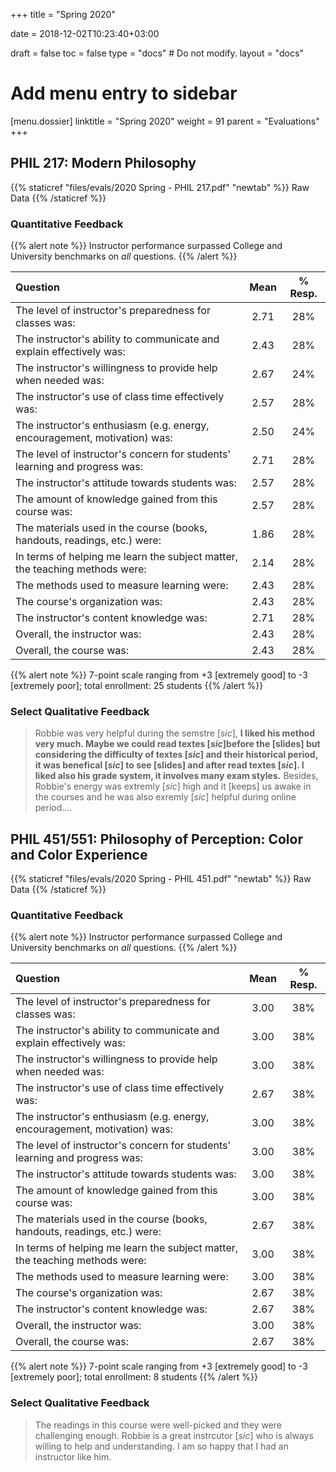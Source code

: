 +++
title = "Spring 2020"

date = 2018-12-02T10:23:40+03:00

draft = false
toc = false
type = "docs"  # Do not modify.
layout = "docs"

# Add menu entry to sidebar
[menu.dossier]
  linktitle = "Spring 2020"
  weight = 91
  parent = "Evaluations"
+++

## PHIL 217: Modern Philosophy

{{% staticref "files/evals/2020 Spring - PHIL 217.pdf" "newtab" %}}
<i class="fa fa-file-pdf"></i> Raw Data
{{% /staticref %}}

### Quantitative Feedback

{{% alert note %}}
Instructor performance surpassed College and University benchmarks on _all_ questions.
{{% /alert %}}

**Question**|**Mean**|**% Resp.**|
:-----|:-----:|:-----:|
The level of instructor's preparedness for classes was:|2.71|28%
The instructor's ability to communicate and explain effectively was:|2.43|28%
The instructor's willingness to provide help when needed was:|2.67|24%
The instructor's use of class time effectively was:|2.57|28%
The instructor's enthusiasm (e.g. energy, encouragement, motivation) was:|2.50|24%
The level of instructor's concern for students' learning and progress was:|2.71|28%
The instructor's attitude towards students was:|2.57|28%
The amount of knowledge gained from this course was:|2.57|28%
The materials used in the course (books, handouts, readings, etc.) were:|1.86|28%
In terms of helping me learn the subject matter, the teaching methods were:|2.14|28%
The methods used to measure learning were:|2.43|28%
The course's organization was:|2.43|28%
The instructor's content knowledge was:|2.71|28%
Overall, the instructor was:|2.43|28%
Overall, the course was:|2.43|28%

{{% alert note %}}
7-point scale ranging from +3 [extremely good] to -3 [extremely poor]; total enrollment: 25 students
{{% /alert %}}

### Select Qualitative Feedback

>    Robbie was very helpful during the semstre [_sic_], **I liked his
>    method very much. Maybe we could read textes [_sic_]before the
>    [slides] but considering the difficulty of textes [_sic_] and
>    their historical period, it was benefical [_sic_] to see
>    [slides] and after read textes [_sic_]. I liked also his grade
>    system, it involves many exam styles.** Besides, Robbie's energy was
>    extremly [_sic_] high and it [keeps] us awake in the courses and
>    he was also exremly [_sic_] helpful during online period....
 
## PHIL 451/551: Philosophy of Perception: Color and Color Experience

{{% staticref "files/evals/2020 Spring - PHIL 451.pdf" "newtab" %}}
<i class="fa fa-file-pdf"></i> Raw Data
{{% /staticref %}}

### Quantitative Feedback

{{% alert note %}}
Instructor performance surpassed College and University benchmarks on _all_ questions.
{{% /alert %}}

**Question**|**Mean**|**% Resp.**|
:-----|:-----:|:-----:|
The level of instructor's preparedness for classes was:|3.00|38%
The instructor's ability to communicate and explain effectively was:|3.00|38%
The instructor's willingness to provide help when needed was:|3.00|38%
The instructor's use of class time effectively was:|2.67|38%
The instructor's enthusiasm (e.g. energy, encouragement, motivation) was:|3.00|38%
The level of instructor's concern for students' learning and progress was:|3.00|38%
The instructor's attitude towards students was:|3.00|38%
The amount of knowledge gained from this course was:|3.00|38%
The materials used in the course (books, handouts, readings, etc.) were:|2.67|38%
In terms of helping me learn the subject matter, the teaching methods were:|3.00|38%
The methods used to measure learning were:|3.00|38%
The course's organization was:|2.67|38%
The instructor's content knowledge was:|2.67|38%
Overall, the instructor was:|3.00|38%
Overall, the course was:|2.67|38%

{{% alert note %}}
7-point scale ranging from +3 [extremely good] to -3 [extremely poor]; total enrollment: 8 students
{{% /alert %}}

### Select Qualitative Feedback

> The readings in this course were well-picked and they were
>    challenging enough. Robbie is a great instrcutor [_sic_] who is always
>    willing to help and understanding. I am so happy that I had an
>    instructor like him.
